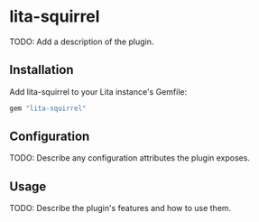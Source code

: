 # lita-squirrel

TODO: Add a description of the plugin.

## Installation

Add lita-squirrel to your Lita instance's Gemfile:

``` ruby
gem "lita-squirrel"
```

## Configuration

TODO: Describe any configuration attributes the plugin exposes.

## Usage

TODO: Describe the plugin's features and how to use them.
